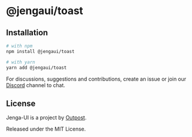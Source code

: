 # @jengaui/toast

## Installation

```sh
# with npm
npm install @jengaui/toast

# with yarn
yarn add @jengaui/toast
```

For discussions, suggestions and contributions, create an issue or join our [Discord](https://discord.gg/sHnHPnAPZj) channel to chat.

## License

Jenga-UI is a project by [Outpost](https://outpost.run).

Released under the MIT License.
